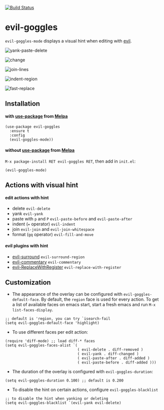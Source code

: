 [![Build Status](https://travis-ci.org/edkolev/evil-goggles.svg?branch=master)](https://travis-ci.org/edkolev/evil-goggles)

evil-goggles
=========

`evil-goggles-mode` displays a visual hint when editing with [evil](https://github.com/emacs-evil/evil).


![yank-paste-delete](https://cloud.githubusercontent.com/assets/1532071/25412512/ece4e108-29d7-11e7-90ba-834923c05a02.gif)


![change](https://cloud.githubusercontent.com/assets/1532071/25314980/2df8fbbc-2856-11e7-926f-8d23bcbda934.gif)


![join-lines](https://cloud.githubusercontent.com/assets/1532071/25258972/e14d6412-264b-11e7-8d20-9c930c78c179.gif)


![indent-region](https://cloud.githubusercontent.com/assets/1532071/25314629/889ae018-2850-11e7-9c9b-579edda38771.gif)


![fast-replace](https://cloud.githubusercontent.com/assets/1532071/25314628/889ab1c4-2850-11e7-9cf5-c801b8293583.gif)


Installation
------------

#### with [use-package](https://github.com/jwiegley/use-package) from [Melpa](https://melpa.org)
``` emacs-lisp
(use-package evil-goggles
  :ensure t
  :config
  (evil-goggles-mode))
```

#### without [use-package](https://github.com/jwiegley/use-package) from [Melpa](https://melpa.org)

`M-x package-install RET evil-goggles RET`, then add in `init.el`:

`(evil-goggles-mode)`

## Actions with visual hint

#### edit actions with hint

- delete `evil-delete`
- yank `evil-yank`
- paste with `p` and `P` `evil-paste-before` and `evil-paste-after`
- indent (`=` operator) `evil-indent`
- join `evil-join` and `evil-join-whitespace`
- format (`gq` operator) `evil-fill-and-move`

#### evil plugins with hint

- [evil-surround](https://github.com/timcharper/evil-surround) `evil-surround-region`
- [evil-commentary](https://github.com/linktohack/evil-commentary) `evil-commentary`
- [evil-ReplaceWithRegister](https://github.com/Dewdrops/evil-ReplaceWithRegister) `evil-replace-with-register`

Customization
-------------

- The appearance of the overlay can be configured with `evil-goggles-default-face`. By default, the `region` face is used for every action. To get a list of available faces on emacs start, start a fresh emacs and run `M-x list-faces-display`.
```emacs-lisp
;; default is 'region, you can try `isearch-fail
(setq evil-goggles-default-face 'highlight)
```
- To use different faces per edit action:
```emacs-lisp
(require 'diff-mode) ;; load diff-* faces
(setq evil-goggles-faces-alist `(
                                 ( evil-delete . diff-removed )
                                 ( evil-yank . diff-changed )
                                 ( evil-paste-after . diff-added )
                                 ( evil-paste-before . diff-added )))
```

- The duration of the overlay is configured with `evil-goggles-duration`:
```emacs-lisp
(setq evil-goggles-duration 0.100) ;; default is 0.200
```

- To disable the hint on certain actions, configure `evil-goggles-blacklist`
```emacs-lisp
;; to disable the hint when yanking or deleting
(setq evil-goggles-blacklist `(evil-yank evil-delete)
```
